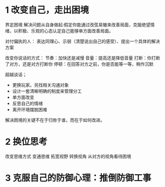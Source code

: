 # 1 改变自己，走出困境

界定困境
解决问题从自身做起:假定你能通过改弦易辙来改善局面，克服绝望情绪，以积极、乐观的心态认定自己能够单方面改善局面。

对付偏执的人：
表达同理心、示弱（清楚说出自己的感受）、提出一个具体的解决方案

改变你说话的方式：
节奏：加快还是减慢
音量：提高还是降低音量
打断：你打断了对方，还是对方打断你
停顿：在回答对方之前，你是否能等一等，稍作沉默


超越谈话；
- 更换玩家。另找相关沟通对象
- 设计一套清晰明确的制度来管理分工
- 单方面改变
- 反思自己的情绪
- 离开环境摆脱困难

解决困境的关键不在于归咎于谁，而在于如何改进。

# 2 换位思考

改变思维方式
变通思维
拓宽视野
转换视角
从对方的视角看待困境

# 3 克服自己的防御心理：推倒防御工事
